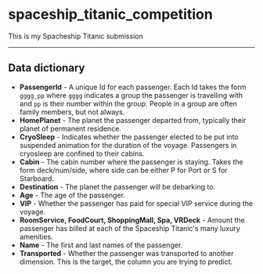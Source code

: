 # spaceship_titanic_competition

This is my Spacheship Titanic submission

---

## Data dictionary

- **PassengerId** - A unique Id for each passenger. Each Id takes the form ```gggg_pp``` where ```gggg``` indicates a group the passenger is travelling with and ```pp``` is their number within the group. People in a group are often family members, but not always.
- **HomePlanet** - The planet the passenger departed from, typically their planet of permanent residence.
- **CryoSleep** - Indicates whether the passenger elected to be put into suspended animation for the duration of the voyage. Passengers in cryosleep are confined to their cabins.
- **Cabin** - The cabin number where the passenger is staying. Takes the form deck/num/side, where side can be either P for Port or S for Starboard.
- **Destination** - The planet the passenger will be debarking to.
- **Age** - The age of the passenger.
- **VIP** - Whether the passenger has paid for special VIP service during the voyage.
- **RoomService, FoodCourt, ShoppingMall, Spa, VRDeck** - Amount the passenger has billed at each of the Spaceship Titanic's many luxury amenities.
- **Name** - The first and last names of the passenger.
- **Transported** - Whether the passenger was transported to another dimension. This is the target, the column you are trying to predict.
